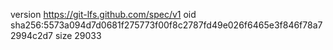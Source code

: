 version https://git-lfs.github.com/spec/v1
oid sha256:5573a094d7d0681f275773f00f8c2787fd49e026f6465e3f846f78a72994c2d7
size 29033
